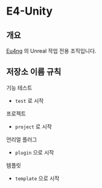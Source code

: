 # E4-Unity

## 개요

[Eu4ng](https://github.com/Eu4ng) 의 Unreal 작업 전용 조직입니다. 

## 저장소 이름 규칙

기능 테스트
- `test` 로 시작

프로젝트
- `project` 로 시작

언리얼 플러그
- `plugin` 으로 시작

템플릿
- `template` 으로 시작
